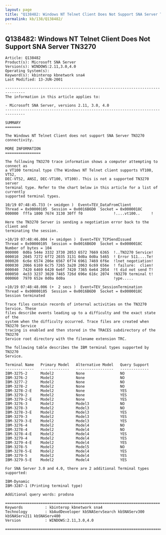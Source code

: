```yaml
---
layout: page
title: "Q138482: Windows NT Telnet Client Does Not Support SNA Server TN3270"
permalink: kb/138/Q138482/
---
```


## Q138482: Windows NT Telnet Client Does Not Support SNA Server TN3270

	Article: Q138482
	Product(s): Microsoft SNA Server
	Version(s): WINDOWS:2.11,3.0,4.0
	Operating System(s): 
	Keyword(s): kbinterop kbnetwork sna4
	Last Modified: 13-JUN-2001
	
	-------------------------------------------------------------------------------
	The information in this article applies to:
	
	- Microsoft SNA Server, versions 2.11, 3.0, 4.0 
	-------------------------------------------------------------------------------
	
	SUMMARY
	=======
	
	The Windows NT Telnet Client does not support SNA Server TN3270 connectivity.
	
	MORE INFORMATION
	================
	
	The following TN3270 trace information shows a computer attempting to connect as
	a VT100 terminal type (The Windows NT Telnet client supports VT100, VT52,
	DEC-VT52, ANSI, DEC-VT100, VT100). This is not a supported TN3270 server
	terminal type. Refer to the chart below in this article for a list of currently
	supported terminal types.
	
	10/19 07:48:45.733 (+ smidgen )  Event=TEV_DataFromClient
	Thread = 0x00000105  Session = 0x0016B6D0  Socket = 0x0000018C
	000000  fffa 1800 7674 3130 30ff f0              !....vt100..     !
	
	Here the TN3270 Server is sending a negotiation error back to the client and
	terminating the session.
	
	>10/19 07:48:46.004 (+ smidgen )  Event=TEV_TCPSendIssued
	Thread = 0x00000105  Session = 0x0016B6D0  Socket = 0x0000018C
	Number of bytes = 104
	000000  0d0a 544e 3332 3730 2053 6572 7669 6365  !..TN3270 Service!
	000010  2045 7272 6f72 2035 3131 0d0a 0d0a 5465  ! Error 511....Te!
	000020  6c6e 6574 206e 6567 6f74 6961 7469 6f6e  !lnet negotiation!
	000030  2066 6169 6c75 7265 3a20 2063 6c69 656e  ! failure:  clien!
	000040  7420 6469 6420 6e6f 7420 7365 6e64 2054  !t did not send T!
	000050  4e33 3237 3020 7465 726d 696e 616c 2074  !N3270 terminal t!
	000060  7970 652e 0d0a 0d0a                      !ype.....
	
	>10/19 07:48:48.006 (+  2 secs )  Event=TEV_SessionTermination
	Thread = 0x00000105  Session = 0x0016B6D0  Socket = 0x0000018C
	Session terminated
	
	Trace files contain records of internal activities on the TN3270 Service. These
	files describe events leading up to a difficulty and the exact state of the
	system when the difficulty occurred. Trace files are created when TN3270 Service
	tracing is enabled and then stored in the TRACES subdirectory of the TN3270
	Service root directory with the filename extension TRC.
	
	The following table describes the IBM terminal types supported by TN3270
	Service.
	
	Terminal Name   Primary Model   Alternative Model   Query Support
	-------------   -------------   -----------------   -------------
	IBM-3275-2      Model2          None                NO
	IBM-3276-2      Model2          None                NO
	IBM-3277-2      Model2          None                NO
	IBM-3278-2      Model2          None                NO
	IBM-3278-2-E    Model2          None                YES
	IBM-3279-2      Model2          None                YES
	IBM-3279-2-E    Model2          None                YES
	IBM-3276-3      Model2          Model3              NO
	IBM-3278-3      Model2          Model3              NO
	IBM-3278-3-E    Model2          Model3              YES
	IBM-3279-3      Model2          Model3              YES
	IBM-3279-3-E    Model2          Model3              YES
	IBM-3276-4      Model2          Model4              NO
	IBM-3278-4      Model2          Model4              NO
	IBM-3278-4-E    Model2          Model4              YES
	IBM-3279-4      Model2          Model4              YES
	IBM-3279-4-E    Model2          Model4              YES
	IBM-3278-5      Model2          Model5              NO
	IBM-3278-5-E    Model2          Model4              YES
	IBM-3279-5      Model2          Model4              YES
	IBM-3279-5-E    Model2          Model4              YES
	
	For SNA Server 3.0 and 4.0, there are 2 additional Terminal types supported:
	
	IBM-Dynamic
	IBM-3287-1 (Printing terminal type)
	
	Additional query words: prodsna
	
	======================================================================
	Keywords          : kbinterop kbnetwork sna4 
	Technology        : kbAudDeveloper kbSNAServSearch kbSNAServ300 kbSNAServ211 kbSNAServ400
	Version           : WINDOWS:2.11,3.0,4.0
	
	=============================================================================
	
